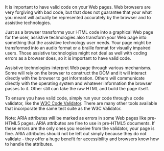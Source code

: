It is important to have valid code on your Web pages. Web browsers are
very forgiving with bad code, but that does not guarantee that your what
you meant will actually be represented accurately by the browser and to
assistive technologies.

Just as a browser transforms your HTML code into a graphical Web page
for the user, assistive technologies also transform your Web page into
something that the assistive technology user needs. Your page might be
transformed into an audio format or a braille format for visually
impaired users. Those assistive technologies might not deal as well with
coding errors as a browser does, so it is important to have valid code.

Assistive technologies interpret Web page through various mechanisms.
Some will rely on the browser to construct the DOM and it will interact
directly with the browser to get information. Others will communicate
directly with the operating system and whatever information the browser
passes to it. Other still can take the raw HTML and build the page
itself.

To ensure you have valid code, simply run your code through a code
validator, like the [W3C Code Validator](http://validator.w3.org/).
There are many other tools available that incorporate the same test
suite as the W3C Validator.

Note: ARIA attributes will be marked as errors in some Web pages like
pre-HTML5 pages. ARIA attributes are fine to use in pre-HTML5 documents.
If these errors are the only ones you receive from the validator, your
page is fine. ARIA attributes should not be left out simply because they
do not validate - they offer a huge benefit for accessibility and
browsers know how to handle the attributes.
